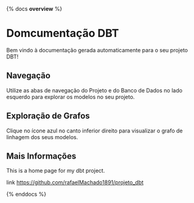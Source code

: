 {% docs __overview__ %}

# Domcumentação DBT

 Bem vindo à documentação gerada automaticamente para o seu projeto DBT!

## Navegação

Utilize as abas de navegação do Projeto e do Banco de Dados no lado esquerdo para explorar os modelos no seu projeto.

## Exploração de Grafos
Clique no ícone azul no canto inferior direito para visualizar o grafo de linhagem dos seus modelos.

## Mais Informações
This is a home page for my dbt project.

link https://github.com/rafaelMachado1891/projeto_dbt

{% enddocs %}